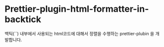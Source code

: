 # Prettier-plugin-html-formatter-in-backtick

백틱(``) 내부에서 사용되는 html코드에 대해서 정렬을 수행하는 prettier-plubin 을 개발합니다.
